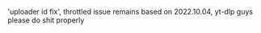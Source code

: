 'uploader id fix', throttled issue remains
based on 2022.10.04, yt-dlp guys please do shit properly
